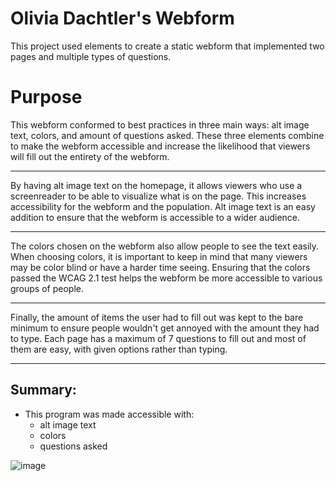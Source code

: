 # Olivia Dachtler's Webform
This project used elements to create a static webform that implemented two pages and multiple types of questions.

# Purpose

This webform conformed to best practices in three main ways: alt image text, colors, and amount of questions asked. These three elements combine to make the webform accessible and increase the likelihood that viewers will fill out the entirety of the webform.

---
By having alt image text on the homepage, it allows viewers who use a screenreader to be able to visualize what is on the page. This increases accessibility for the webform and the population. Alt image text is an easy addition to ensure that the webform is accessible to a wider audience. 

---
The colors chosen on the webform also allow people to see the text easily. When choosing colors, it is important to keep in mind that many viewers may be color blind or have a harder time seeing. Ensuring that the colors passed the WCAG 2.1 test helps the webform be more accessible to various groups of people. 

---
Finally, the amount of items the user had to fill out was kept to the bare minimum to ensure people wouldn't get annoyed with the amount they had to type. Each page has a maximum of 7 questions to fill out and most of them are easy, with given options rather than typing. 

---
## Summary: 
- This program was made accessible with: 
  - alt image text
  - colors
  - questions asked

![image](https://user-images.githubusercontent.com/71952168/236264324-fcde5c65-098a-4f1b-af3f-5022ac12df9f.png)
